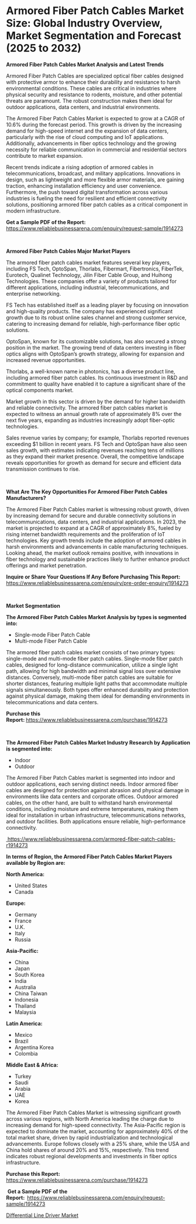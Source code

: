 <p><h1>Armored Fiber Patch Cables Market Size: Global Industry Overview, Market Segmentation and Forecast (2025 to 2032)</h1></p><p><strong>Armored Fiber Patch Cables Market Analysis and Latest Trends</strong></p>
<p><p>Armored Fiber Patch Cables are specialized optical fiber cables designed with protective armor to enhance their durability and resistance to harsh environmental conditions. These cables are critical in industries where physical security and resistance to rodents, moisture, and other potential threats are paramount. The robust construction makes them ideal for outdoor applications, data centers, and industrial environments.</p><p>The Armored Fiber Patch Cables Market is expected to grow at a CAGR of 10.6% during the forecast period. This growth is driven by the increasing demand for high-speed internet and the expansion of data centers, particularly with the rise of cloud computing and IoT applications. Additionally, advancements in fiber optics technology and the growing necessity for reliable communication in commercial and residential sectors contribute to market expansion.</p><p>Recent trends indicate a rising adoption of armored cables in telecommunications, broadcast, and military applications. Innovations in design, such as lightweight and more flexible armor materials, are gaining traction, enhancing installation efficiency and user convenience. Furthermore, the push toward digital transformation across various industries is fueling the need for resilient and efficient connectivity solutions, positioning armored fiber patch cables as a critical component in modern infrastructure.</p></p>
<p><strong>Get a Sample PDF of the Report:&nbsp;</strong> <a href="https://www.reliablebusinessarena.com/enquiry/request-sample/1914273?utm_campaign=2264&utm_medium=2&utm_source=Github&utm_content=ia&utm_term=11022025&utm_id=armored-fiber-patch-cables">https://www.reliablebusinessarena.com/enquiry/request-sample/1914273</a></p>
<p>&nbsp;</p>
<p><strong>Armored Fiber Patch Cables Major Market Players</strong></p>
<p><p>The armored fiber patch cables market features several key players, including FS Tech, OptoSpan, Thorlabs, Fibermart, Fibertronics, FiberTek, Eurotech, Qualinet Technology, Jilin Fiber Cable Group, and Huihong Technologies. These companies offer a variety of products tailored for different applications, including industrial, telecommunications, and enterprise networking.</p><p>FS Tech has established itself as a leading player by focusing on innovation and high-quality products. The company has experienced significant growth due to its robust online sales channel and strong customer service, catering to increasing demand for reliable, high-performance fiber optic solutions. </p><p>OptoSpan, known for its customizable solutions, has also secured a strong position in the market. The growing trend of data centers investing in fiber optics aligns with OptoSpan’s growth strategy, allowing for expansion and increased revenue opportunities.</p><p>Thorlabs, a well-known name in photonics, has a diverse product line, including armored fiber patch cables. Its continuous investment in R&D and commitment to quality have enabled it to capture a significant share of the optical components market.</p><p>Market growth in this sector is driven by the demand for higher bandwidth and reliable connectivity. The armored fiber patch cables market is expected to witness an annual growth rate of approximately 8% over the next five years, expanding as industries increasingly adopt fiber-optic technologies.</p><p>Sales revenue varies by company; for example, Thorlabs reported revenues exceeding $1 billion in recent years. FS Tech and OptoSpan have also seen sales growth, with estimates indicating revenues reaching tens of millions as they expand their market presence. Overall, the competitive landscape reveals opportunities for growth as demand for secure and efficient data transmission continues to rise.</p></p>
<p>&nbsp;</p>
<p><strong>What Are The Key Opportunities For Armored Fiber Patch Cables Manufacturers?</strong></p>
<p><p>The Armored Fiber Patch Cables market is witnessing robust growth, driven by increasing demand for secure and durable connectivity solutions in telecommunications, data centers, and industrial applications. In 2023, the market is projected to expand at a CAGR of approximately 8%, fueled by rising internet bandwidth requirements and the proliferation of IoT technologies. Key growth trends include the adoption of armored cables in harsh environments and advancements in cable manufacturing techniques. Looking ahead, the market outlook remains positive, with innovations in fiber technology and sustainable practices likely to further enhance product offerings and market penetration.</p></p>
<p><strong>Inquire or Share Your Questions If Any Before Purchasing This Report:</strong> <a href="https://www.reliablebusinessarena.com/enquiry/pre-order-enquiry/1914273?utm_campaign=2264&utm_medium=2&utm_source=Github&utm_content=ia&utm_term=11022025&utm_id=armored-fiber-patch-cables">https://www.reliablebusinessarena.com/enquiry/pre-order-enquiry/1914273</a></p>
<p>&nbsp;</p>
<p><strong>Market Segmentation</strong></p>
<p><strong>The Armored Fiber Patch Cables Market Analysis by types is segmented into:</strong></p>
<p><ul><li>Single-mode Fiber Patch Cable</li><li>Multi-mode Fiber Patch Cable</li></ul></p>
<p><p>The armored fiber patch cables market consists of two primary types: single-mode and multi-mode fiber patch cables. Single-mode fiber patch cables, designed for long-distance communication, utilize a single light path, allowing for high bandwidth and minimal signal loss over extensive distances. Conversely, multi-mode fiber patch cables are suitable for shorter distances, featuring multiple light paths that accommodate multiple signals simultaneously. Both types offer enhanced durability and protection against physical damage, making them ideal for demanding environments in telecommunications and data centers.</p></p>
<p><strong>Purchase this Report:&nbsp;</strong><a href="https://www.reliablebusinessarena.com/purchase/1914273?utm_campaign=2264&utm_medium=2&utm_source=Github&utm_content=ia&utm_term=11022025&utm_id=armored-fiber-patch-cables">https://www.reliablebusinessarena.com/purchase/1914273</a></p>
<p>&nbsp;</p>
<p><strong>The Armored Fiber Patch Cables Market Industry Research by Application is segmented into:</strong></p>
<p><ul><li>Indoor</li><li>Outdoor</li></ul></p>
<p><p>The Armored Fiber Patch Cables market is segmented into indoor and outdoor applications, each serving distinct needs. Indoor armored fiber cables are designed for protection against abrasion and physical damage in environments like data centers and corporate offices. Outdoor armored cables, on the other hand, are built to withstand harsh environmental conditions, including moisture and extreme temperatures, making them ideal for installation in urban infrastructure, telecommunications networks, and outdoor facilities. Both applications ensure reliable, high-performance connectivity.</p></p>
<p><a href="https://www.reliablebusinessarena.com/armored-fiber-patch-cables-r1914273?utm_campaign=2264&utm_medium=2&utm_source=Github&utm_content=ia&utm_term=11022025&utm_id=armored-fiber-patch-cables">&nbsp;https://www.reliablebusinessarena.com/armored-fiber-patch-cables-r1914273</a></p>
<p><strong>In terms of Region, the Armored Fiber Patch Cables Market Players available by Region are:</strong></p>
<p>
    <p> <strong> North America: </strong>
        <ul>
            <li>United States</li>
            <li>Canada</li>
        </ul>
        </p> 
    <p> <strong> Europe: </strong>
        <ul>
            <li>Germany</li>
            <li>France</li>
            <li>U.K.</li>
            <li>Italy</li>
            <li>Russia</li>
        </ul>
        </p> 
    <p> <strong> Asia-Pacific: </strong>
        <ul>
            <li>China</li>
            <li>Japan</li>
            <li>South Korea</li>
            <li>India</li>
            <li>Australia</li>
            <li>China Taiwan</li>
            <li>Indonesia</li>
            <li>Thailand</li>
            <li>Malaysia</li>
        </ul>
        </p> 
    <p> <strong> Latin America: </strong>
        <ul>
            <li>Mexico</li>
            <li>Brazil</li>
            <li>Argentina Korea</li>
            <li>Colombia</li>
        </ul>
        </p> 
    <p> <strong> Middle East & Africa: </strong>
        <ul>
            <li>Turkey</li>
            <li>Saudi</li>
            <li>Arabia</li>
            <li>UAE</li>
            <li>Korea</li>
        </ul>
    </p>
    </p>
<p><p>The Armored Fiber Patch Cables Market is witnessing significant growth across various regions, with North America leading the charge due to increasing demand for high-speed connectivity. The Asia-Pacific region is expected to dominate the market, accounting for approximately 40% of the total market share, driven by rapid industrialization and technological advancements. Europe follows closely with a 25% share, while the USA and China hold shares of around 20% and 15%, respectively. This trend indicates robust regional developments and investments in fiber optics infrastructure.</p></p>
<p><strong>Purchase this Report: </strong><a href="https://www.reliablebusinessarena.com/purchase/1914273?utm_campaign=2264&utm_medium=2&utm_source=Github&utm_content=ia&utm_term=11022025&utm_id=armored-fiber-patch-cables">https://www.reliablebusinessarena.com/purchase/1914273</a></p>
<p>&nbsp;<strong>Get a Sample PDF of the Report:&nbsp;&nbsp;</strong><a href="https://www.reliablebusinessarena.com/enquiry/request-sample/1914273?utm_campaign=2264&utm_medium=2&utm_source=Github&utm_content=ia&utm_term=11022025&utm_id=armored-fiber-patch-cables">https://www.reliablebusinessarena.com/enquiry/request-sample/1914273</a></p>
<p><strong></strong></p>
<p><p><a href="https://github.com/princessbartram3/Market-Research-Report-List-1/blob/main/differential-line-driver-market.md?utm_campaign=2264&utm_medium=2&utm_source=Github&utm_content=ia&utm_term=11022025&utm_id=armored-fiber-patch-cables">Differential Line Driver Market</a></p></p>